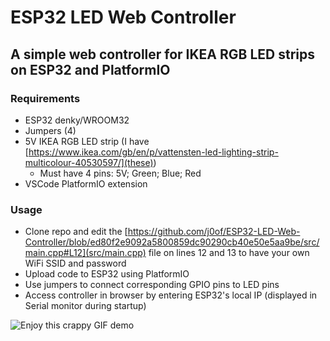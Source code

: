 # ESP32 LED Web Controller
## A simple web controller for IKEA RGB LED strips on ESP32 and PlatformIO

### Requirements
- ESP32 denky/WROOM32
- Jumpers (4)
- 5V IKEA RGB LED strip (I have [https://www.ikea.com/gb/en/p/vattensten-led-lighting-strip-multicolour-40530597/](these))
  - Must have 4 pins: 5V; Green; Blue; Red
- VSCode PlatformIO extension

### Usage
- Clone repo and edit the [https://github.com/j0of/ESP32-LED-Web-Controller/blob/ed80f2e9092a5800859dc90290cb40e50e5aa9be/src/main.cpp#L12](src/main.cpp) file on lines 12 and 13 to have your own WiFi SSID and password
- Upload code to ESP32 using PlatformIO
- Use jumpers to connect corresponding GPIO pins to LED pins
- Access controller in browser by entering ESP32's local IP (displayed in Serial monitor during startup)

![Enjoy this crappy GIF demo](https://github.com/user-attachments/assets/5e998ddd-a19d-4d09-a147-d736357edda7)
